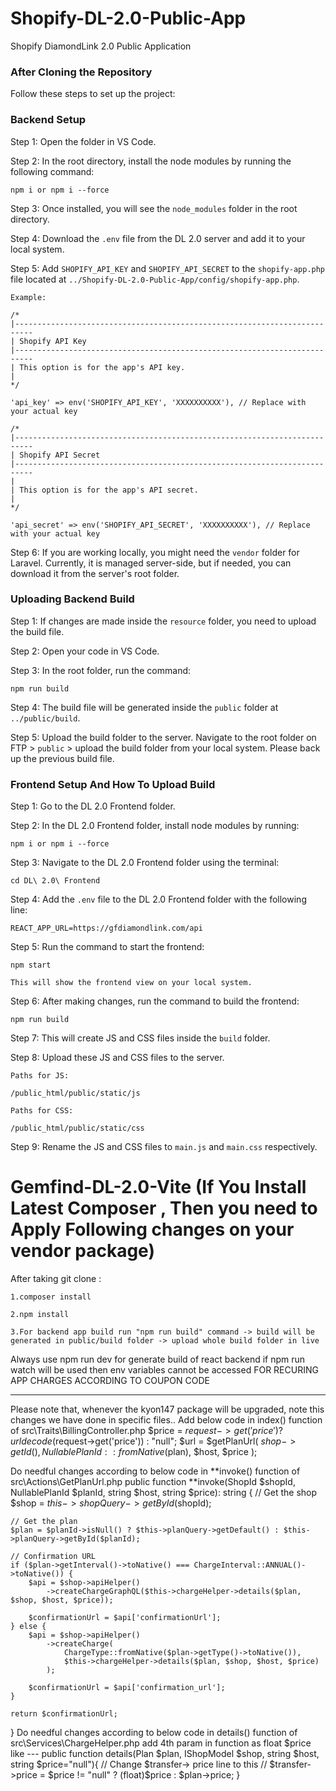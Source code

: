 # Shopify-DL-2.0-Public-App
Shopify DiamondLink 2.0 Public Application



### After Cloning the Repository

Follow these steps to set up the project:

### Backend Setup

Step 1: Open the folder in VS Code.

Step 2: In the root directory, install the node modules by running the following command:

	npm i or npm i --force

Step 3: Once installed, you will see the `node_modules` folder in the root directory.

Step 4: Download the `.env` file from the DL 2.0 server and add it to your local system.

Step 5: Add `SHOPIFY_API_KEY` and `SHOPIFY_API_SECRET` to the `shopify-app.php` file located at `../Shopify-DL-2.0-Public-App/config/shopify-app.php`.

	Example:

	/*
	|--------------------------------------------------------------------------
	| Shopify API Key
	|--------------------------------------------------------------------------
	| This option is for the app's API key.
	|
	*/

	'api_key' => env('SHOPIFY_API_KEY', 'XXXXXXXXXX'), // Replace with your actual key

	/*
	|--------------------------------------------------------------------------
	| Shopify API Secret
	|--------------------------------------------------------------------------
	|
	| This option is for the app's API secret.
	|
	*/

	'api_secret' => env('SHOPIFY_API_SECRET', 'XXXXXXXXXX'), // Replace with your actual key

Step 6: If you are working locally, you might need the `vendor` folder for Laravel. Currently, it is managed server-side, but if needed, you can download it from the server's root folder.



### Uploading Backend Build

Step 1: If changes are made inside the `resource` folder, you need to upload the build file.

Step 2: Open your code in VS Code.

Step 3: In the root folder, run the command:

	npm run build

Step 4: The build file will be generated inside the `public` folder at `../public/build`.

Step 5: Upload the build folder to the server. Navigate to the root folder on FTP > `public` > upload the build folder from your local system. Please back up the previous build file.



### Frontend Setup And How To Upload Build

Step 1: Go to the DL 2.0 Frontend folder.

Step 2: In the DL 2.0 Frontend folder, install node modules by running:

	npm i or npm i --force

Step 3: Navigate to the DL 2.0 Frontend folder using the terminal:

	cd DL\ 2.0\ Frontend

Step 4: Add the `.env` file to the DL 2.0 Frontend folder with the following line:

	REACT_APP_URL=https://gfdiamondlink.com/api

Step 5: Run the command to start the frontend:

	npm start

	This will show the frontend view on your local system.

Step 6: After making changes, run the command to build the frontend:

	npm run build

Step 7: This will create JS and CSS files inside the `build` folder.

Step 8: Upload these JS and CSS files to the server.

	Paths for JS:

	/public_html/public/static/js

	Paths for CSS:

	/public_html/public/static/css

Step 9: Rename the JS and CSS files to `main.js` and `main.css` respectively.

# Gemfind-DL-2.0-Vite (If You Install Latest Composer , Then you need to Apply Following changes on your vendor package)

After taking git clone :

    1.composer install

    2.npm install

    3.For backend app build run "npm run build" command -> build will be generated in public/build folder -> upload whole build folder in live

Always use npm run dev for generate build of react backend
if npm run watch will be used then env variables cannot be accessed
FOR RECURING APP CHARGES ACCORDING TO COUPON CODE

---

Please note that, whenever the kyon147 package will be upgraded, note this changes we have done in specific files..
Add below code in index() function of src\Traits\BillingController.php
$price = $request->get('price') ? urldecode($request->get('price')) : "null"; $url = $getPlanUrl( $shop->getId(), NullablePlanId::fromNative($plan), $host, $price );

Do needful changes according to below code in **invoke() function of src\Actions\GetPlanUrl.php
public function **invoke(ShopId $shopId, NullablePlanId $planId, string $host, string $price): string { // Get the shop $shop = $this->shopQuery->getById($shopId);

    // Get the plan
    $plan = $planId->isNull() ? $this->planQuery->getDefault() : $this->planQuery->getById($planId);

    // Confirmation URL
    if ($plan->getInterval()->toNative() === ChargeInterval::ANNUAL()->toNative()) {
        $api = $shop->apiHelper()
            ->createChargeGraphQL($this->chargeHelper->details($plan, $shop, $host, $price));

        $confirmationUrl = $api['confirmationUrl'];
    } else {
        $api = $shop->apiHelper()
            ->createCharge(
                ChargeType::fromNative($plan->getType()->toNative()),
                $this->chargeHelper->details($plan, $shop, $host, $price)
            );

        $confirmationUrl = $api['confirmation_url'];
    }

    return $confirmationUrl;

}
Do needful changes according to below code in details() function of src\Services\ChargeHelper.php
add 4th param in function as float $price like --- public function details(Plan $plan, IShopModel $shop, string $host, string $price="null"){ // Change $transfer-> price line to this // $transfer->price = $price != "null" ? (float)$price : $plan->price; }



